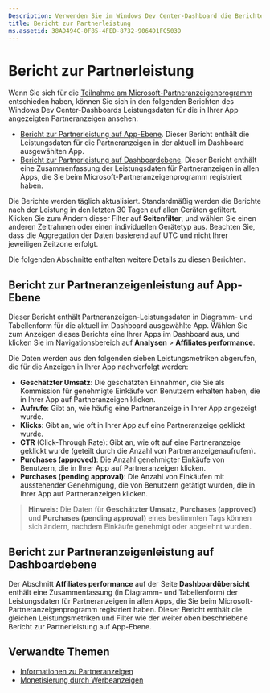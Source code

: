 ```yaml
---
Description: Verwenden Sie im Windows Dev Center-Dashboard die Berichte zur Partnerleistung auf App- und Kontoebene, um Leistungsdaten für die Partneranzeigen in Ihren Apps anzuzeigen.
title: Bericht zur Partnerleistung
ms.assetid: 38AD494C-0F85-4FED-8732-9064D1FC503D
---
```


# Bericht zur Partnerleistung

Wenn Sie sich für die [Teilnahme am Microsoft-Partneranzeigenprogramm](about-affiliate-ads.md) entschieden haben, können Sie sich in den folgenden Berichten des Windows Dev Center-Dashboards Leistungsdaten für die in Ihrer App angezeigten Partneranzeigen ansehen:

-   [Bericht zur Partnerleistung auf App-Ebene](affiliates-performance-report.md#app-level-affiliates-performance-report). Dieser Bericht enthält die Leistungsdaten für die Partneranzeigen in der aktuell im Dashboard ausgewählten App.
-   [Bericht zur Partnerleistung auf Dashboardebene](affiliates-performance-report.md#dashboard-level-affiliates-performance-report). Dieser Bericht enthält eine Zusammenfassung der Leistungsdaten für Partneranzeigen in allen Apps, die Sie beim Microsoft-Partneranzeigenprogramm registriert haben.

Die Berichte werden täglich aktualisiert. Standardmäßig werden die Berichte nach der Leistung in den letzten 30 Tagen auf allen Geräten gefiltert. Klicken Sie zum Ändern dieser Filter auf **Seitenfilter**, und wählen Sie einen anderen Zeitrahmen oder einen individuellen Gerätetyp aus. Beachten Sie, dass die Aggregation der Daten basierend auf UTC und nicht Ihrer jeweiligen Zeitzone erfolgt.

Die folgenden Abschnitte enthalten weitere Details zu diesen Berichten.

## Bericht zur Partneranzeigenleistung auf App-Ebene

Dieser Bericht enthält Partneranzeigen-Leistungsdaten in Diagramm- und Tabellenform für die aktuell im Dashboard ausgewählte App. Wählen Sie zum Anzeigen dieses Berichts eine Ihrer Apps im Dashboard aus, und klicken Sie im Navigationsbereich auf **Analysen** &gt; **Affiliates performance**.

Die Daten werden aus den folgenden sieben Leistungsmetriken abgerufen, die für die Anzeigen in Ihrer App nachverfolgt werden:

-   **Geschätzter Umsatz**: Die geschätzten Einnahmen, die Sie als Kommission für genehmigte Einkäufe von Benutzern erhalten haben, die in Ihrer App auf Partneranzeigen klicken.
-   **Aufrufe**: Gibt an, wie häufig eine Partneranzeige in Ihrer App angezeigt wurde.
-   **Klicks**: Gibt an, wie oft in Ihrer App auf eine Partneranzeige geklickt wurde.
-   **CTR** (Click-Through Rate): Gibt an, wie oft auf eine Partneranzeige geklickt wurde (geteilt durch die Anzahl von Partneranzeigenaufrufen).
-   **Purchases (approved)**: Die Anzahl genehmigter Einkäufe von Benutzern, die in Ihrer App auf Partneranzeigen klicken.
-   **Purchases (pending approval)**: Die Anzahl von Einkäufen mit ausstehender Genehmigung, die von Benutzern getätigt wurden, die in Ihrer App auf Partneranzeigen klicken.

> **Hinweis:** Die Daten für **Geschätzter Umsatz**, **Purchases (approved)** und **Purchases (pending approval)** eines bestimmten Tags können sich ändern, nachdem Einkäufe genehmigt oder abgelehnt wurden.

## Bericht zur Partneranzeigenleistung auf Dashboardebene

Der Abschnitt **Affiliates performance** auf der Seite **Dashboardübersicht** enthält eine Zusammenfassung (in Diagramm- und Tabellenform) der Leistungsdaten für Partneranzeigen in allen Apps, die Sie beim Microsoft-Partneranzeigenprogramm registriert haben. Dieser Bericht enthält die gleichen Leistungsmetriken und Filter wie der weiter oben beschriebene Bericht zur Partnerleistung auf App-Ebene.

## Verwandte Themen

* [Informationen zu Partneranzeigen](about-affiliate-ads.md)
* [Monetisierung durch Werbeanzeigen](monetize-with-ads.md)
 

 


<!--HONumber=Mar16_HO5-->


